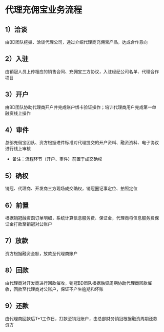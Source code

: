 # 代理充佣宝业务流程

## 1）洽谈

由BD团队挖掘、洽谈代理公司，通过介绍代理商充佣宝产品，达成合作意向

## 2）入驻

由销冠人员上传相应的销售合同、充佣宝三方协议，入驻经纪公司名单、代理合作项目

## 3）开户

由BD团队协助代理商开户并完成账户绑卡验证操作；培训代理商用户完成第一单融资线上操作

## 4）审件

总部充佣宝团队、资方根据进件标准对代理提交的开户资料、融资资料、电子协议进行线上审核

* 备注：流程环节（开户、审件）前置于成交确权

## 5）确权

销冠、代理商、开发商三方现场成交确权，销冠圈记事定位、拍照定位

## 6）前置

根据销冠融资函订单明细，系统计算信息服务费、保证金，代理商将信息服务费保证金打款至销冠对公账户

## 7）放款

资方根据融资金额，放款至代理商账户

## 8）回款

由代理商对开发商进行回款催收，销冠BD团队根据融资周期协助代理商回款催收，回款至代理商对公账户，保证不产生逾期和坏账

## 9）还款

由代理商回款后T+1工作日，打款至销冠账户，由总部财务销冠根据融资周期还款资方

